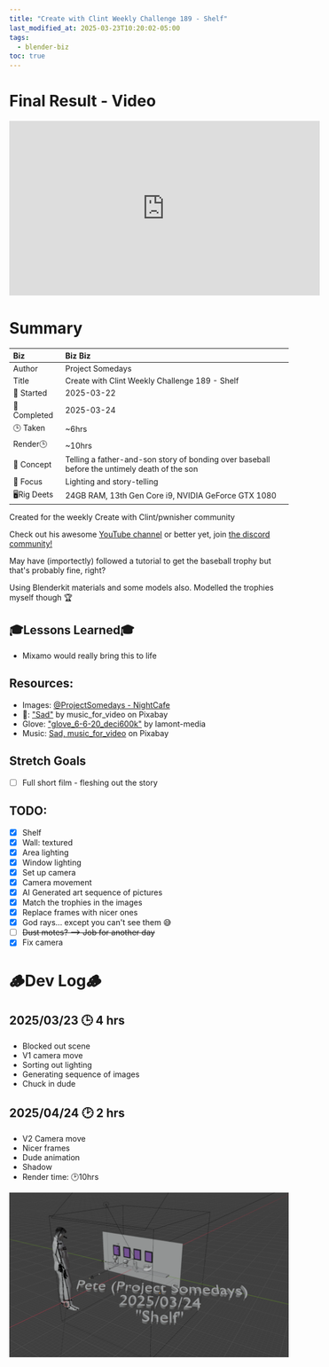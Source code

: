 ```yaml
---
title: "Create with Clint Weekly Challenge 189 - Shelf"
last_modified_at: 2025-03-23T10:20:02-05:00
tags:
  - blender-biz
toc: true
---
```


# Final Result - Video
<iframe width="560" height="315" src="https://www.youtube.com/embed/4eS8dGd9_TI?si=4AJPVmgyHg_kl-K4" title="YouTube video player" frameborder="0" allow="accelerometer; autoplay; clipboard-write; encrypted-media; gyroscope; picture-in-picture; web-share" referrerpolicy="strict-origin-when-cross-origin" allowfullscreen></iframe>

# Summary
| Biz             | Biz Biz                               |
|:--------           | :---------                                |
| Author          | Project Somedays                      |
| Title           | Create with Clint Weekly Challenge 189 - Shelf |
| 📅 Started      | 2025-03-22        |
| 📅 Completed    | 2025-03-24        |
| 🕒 Taken        | ~6hrs          |
| Render🕒        | ~10hrs          |
| 🤯 Concept      | Telling a father-and-son story of bonding over baseball before the untimely death of the son       |
| 🔎 Focus        | Lighting and story-telling        |
| 🖥️Rig Deets     | 24GB RAM, 13th Gen Core i9, NVIDIA GeForce GTX 1080 |

Created for the weekly Create with Clint/pwnisher community

Check out his awesome [YouTube channel](https://www.youtube.com/c/pwnisher) or better yet, join [the discord community!](https://discord.com/channels/673719770410909696/688444060737994785/922141725944872980)

May have (importectly) followed a tutorial to get the baseball trophy but that's probably fine, right?

Using Blenderkit materials and some models also. Modelled the trophies myself though 🏆

## 🎓Lessons Learned🎓
- Mixamo would really bring this to life

## Resources:
- Images: [@ProjectSomedays - NightCafe](https://creator.nightcafe.studio/u/projectsomedays?ru=projectsomedays)
 - 🎵: ["Sad"](https://pixabay.com/music/modern-classical-sad-21403) by music_for_video on Pixabay
 - Glove: ["glove_6-6-20_deci600k"](https://skfb.ly/6SZPS) by lamont-media
- Music: [Sad, 
music_for_video](https://pixabay.com/music/modern-classical-sad-21403/) on Pixabay

## Stretch Goals
- [ ] Full short film - fleshing out the story

## TODO:
- [x] Shelf
- [x] Wall: textured
- [x] Area lighting
- [x] Window lighting
- [x] Set up camera
- [x] Camera movement
- [x] AI Generated art sequence of pictures
- [x] Match the trophies in the images
- [x] Replace frames with nicer ones
- [x] God rays... except you can't see them 😅
- [ ] ~~Dust motes? --> Job for another day~~
- [x] Fix camera

# 🪵Dev Log🪵
## 2025/03/23 🕒 4 hrs
  - Blocked out scene
  - V1 camera move
  - Sorting out lighting
  - Generating sequence of images
  - Chuck in dude
## 2025/04/24 🕑 2 hrs
  - V2 Camera move
  - Nicer frames
  - Dude animation
  - Shadow
  - Render time: 🕑10hrs

![Basic scene as a test](/assets/images/cwc/189-shelf/2025-03-24-shelf.png "Much better off going for projects that are actually in reach. Having fun still!")
